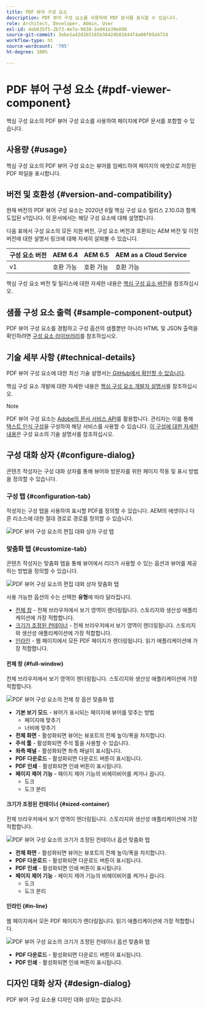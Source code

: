 ```yaml
---
title: PDF 뷰어 구성 요소
description: PDF 뷰어 구성 요소를 사용하여 PDF 문서를 표시할 수 있습니다.
role: Architect, Developer, Admin, User
exl-id: deb635f5-2b73-4e7a-9838-3a941e39e898
source-git-commit: 3ebe1a42d265185b36424b01844f4a00f05d4724
workflow-type: ht
source-wordcount: '705'
ht-degree: 100%

---
```


# PDF 뷰어 구성 요소 {#pdf-viewer-component}

핵심 구성 요소의 PDF 뷰어 구성 요소를 사용하여 페이지에 PDF 문서를 포함할 수 있습니다.

## 사용량 {#usage}

핵심 구성 요소의 PDF 뷰어 구성 요소는 뷰어를 임베드하여 페이지의 에셋으로 저장된 PDF 파일을 표시합니다.

## 버전 및 호환성 {#version-and-compatibility}

현재 버전의 PDF 뷰어 구성 요소는 2020년 6월 핵심 구성 요소 릴리스 2.10.0과 함께 도입된 v1입니다. 이 문서에서는 해당 구성 요소에 대해 설명합니다.

다음 표에서 구성 요소의 모든 지원 버전, 구성 요소 버전과 호환되는 AEM 버전 및 이전 버전에 대한 설명서 링크에 대해 자세히 살펴볼 수 있습니다.

| 구성 요소 버전 | AEM 6.4 | AEM 6.5 | AEM as a Cloud Service |
|--- |--- |---|---|
| v1 | 호환 가능 | 호환 가능 | 호환 가능 |

핵심 구성 요소 버전 및 릴리스에 대한 자세한 내용은 [핵심 구성 요소 버전](/help/versions.md)을 참조하십시오.

## 샘플 구성 요소 출력 {#sample-component-output}

PDF 뷰어 구성 요소를 경험하고 구성 옵션의 샘플뿐만 아니라 HTML 및 JSON 출력을 확인하려면 [구성 요소 라이브러리](https://adobe.com/go/aem_cmp_library_pdfviewer_kr)를 참조하십시오.

## 기술 세부 사항 {#technical-details}

PDF 뷰어 구성 요소에 대한 최신 기술 설명서는[ GitHub에서 확인할 수 있습니다](https://adobe.com/go/aem_cmp_tech_pdfviewer_v1_kr).

핵심 구성 요소 개발에 대한 자세한 내용은 [핵심 구성 요소 개발자 설명서](/help/developing/overview.md)를 참조하십시오.

>[!NOTE]
>
>PDF 뷰어 구성 요소는 [Adobe의 문서 서비스 API](https://www.adobe.io/apis/documentcloud/dcsdk.html)를 활용합니다. 관리자는 이를 통해 [텍스트 인식 구성](/help/developing/context-aware-configs.md)을 구성하여 해당 서비스를 사용할 수 있습니다. [이 구성에 대한 자세한 내용](https://github.com/adobe/aem-core-wcm-components/tree/master/content/src/content/jcr_root/apps/core/wcm/components/pdfviewer/v1/pdfviewer#context-aware-config)은 구성 요소의 기술 설명서를 참조하십시오.

## 구성 대화 상자 {#configure-dialog}

콘텐츠 작성자는 구성 대화 상자를 통해 뷰어와 방문자를 위한 페이지 작동 및 표시 방법을 정의할 수 있습니다.

### 구성 탭 {#configuration-tab}

작성자는 구성 탭을 사용하여 표시할 PDF를 정의할 수 있습니다. AEM의 에셋이나 다른 리소스에 대한 절대 경로로 경로를 정의할 수 있습니다.

![PDF 뷰어 구성 요소의 편집 대화 상자 구성 탭](/help/assets/pdf-viewer-edit-configuration.png)

### 맞춤화 탭 {#customize-tab}

콘텐츠 작성자는 맞춤화 탭을 통해 뷰어에서 리더가 사용할 수 있는 옵션과 뷰어를 제공하는 방법을 정의할 수 있습니다.

![PDF 뷰어 구성 요소의 편집 대화 상자 맞춤화 탭](/help/assets/pdf-viewer-edit-customize.png)

사용 가능한 옵션의 수는 선택한 **유형**&#x200B;에 따라 달라집니다.

* [전체 창](#full-window) - 전체 브라우저에서 보기 영역이 렌더링됩니다. 스토리지와 생산성 애플리케이션에 가장 적합합니다.
* [크기가 조정된 컨테이너](#sized-container) - 전체 브라우저에서 보기 영역이 렌더링됩니다. 스토리지와 생산성 애플리케이션에 가장 적합합니다.
* [인라인](#in-line) - 웹 페이지에서 모든 PDF 페이지가 렌더링됩니다. 읽기 애플리케이션에 가장 적합합니다.

#### 전체 창 {#full-window}

전체 브라우저에서 보기 영역이 렌더링됩니다. 스토리지와 생산성 애플리케이션에 가장 적합합니다.

![PDF 뷰어 구성 요소의 전체 창 옵션 맞춤화 탭](/help/assets/pdf-viewer-edit-customize-full.png)

* **기본 보기 모드** - 뷰어가 표시되는 페이지에 뷰어를 맞추는 방법
   * 페이지에 맞추기
   * 너비에 맞추기
* **전체 화면** - 활성화되면 뷰어는 뷰포트의 전체 높이/폭을 차지합니다.
* **주석 툴** - 활성화되면 주석 툴을 사용할 수 있습니다.
* **좌측 패널** - 활성화되면 좌측 패널이 표시됩니다.
* **PDF 다운로드** - 활성화되면 다운로드 버튼이 표시됩니다.
* **PDF 인쇄** - 활성화되면 인쇄 버튼이 표시됩니다.
* **페이지 제어 기능** - 페이지 제어 기능의 비헤이비어를 켜거나 끕니다.
   * 도크
   * 도크 분리

#### 크기가 조정된 컨테이너 {#sized-container}

전체 브라우저에서 보기 영역이 렌더링됩니다. 스토리지와 생산성 애플리케이션에 가장 적합합니다.

![PDF 뷰어 구성 요소의 크기가 조정된 컨테이너 옵션 맞춤화 탭](/help/assets/pdf-viewer-edit-customize-sized-container.png)

* **전체 화면** - 활성화되면 뷰어는 뷰포트의 전체 높이/폭을 차지합니다.
* **PDF 다운로드** - 활성화되면 다운로드 버튼이 표시됩니다.
* **PDF 인쇄** - 활성화되면 인쇄 버튼이 표시됩니다.
* **페이지 제어 기능** - 페이지 제어 기능의 비헤이비어를 켜거나 끕니다.
   * 도크
   * 도크 분리

#### 인라인 {#in-line}

웹 페이지에서 모든 PDF 페이지가 렌더링됩니다. 읽기 애플리케이션에 가장 적합합니다.

![PDF 뷰어 구성 요소의 크기가 조정된 컨테이너 옵션 맞춤화 탭](/help/assets/pdf-viewer-edit-customize-inline.png)

* **PDF 다운로드** - 활성화되면 다운로드 버튼이 표시됩니다.
* **PDF 인쇄** - 활성화되면 인쇄 버튼이 표시됩니다.

## 디자인 대화 상자 {#design-dialog}

PDF 뷰어 구성 요소용 디자인 대화 상자는 없습니다.
